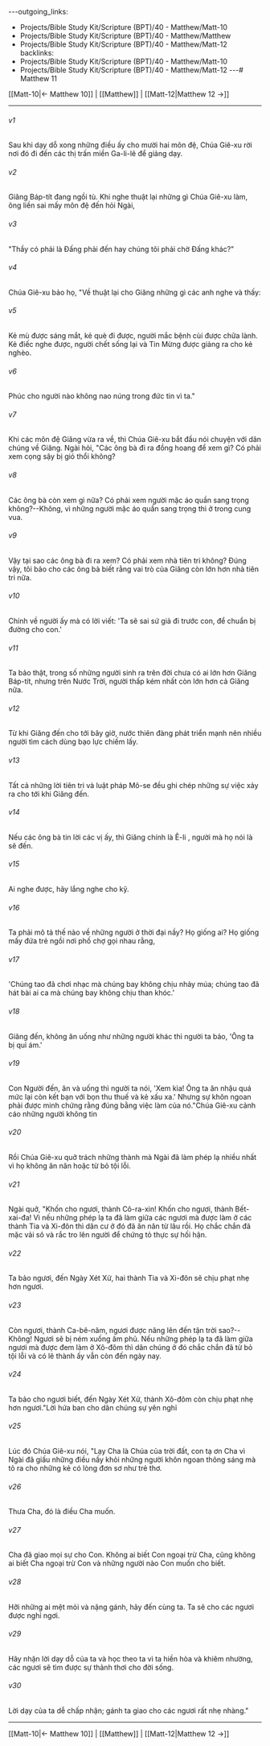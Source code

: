 ---outgoing_links:
  - Projects/Bible Study Kit/Scripture (BPT)/40 - Matthew/Matt-10
  - Projects/Bible Study Kit/Scripture (BPT)/40 - Matthew/Matthew
  - Projects/Bible Study Kit/Scripture (BPT)/40 - Matthew/Matt-12
backlinks:
  - Projects/Bible Study Kit/Scripture (BPT)/40 - Matthew/Matt-10
  - Projects/Bible Study Kit/Scripture (BPT)/40 - Matthew/Matt-12
---# Matthew 11

[[Matt-10|← Matthew 10]] | [[Matthew]] | [[Matt-12|Matthew 12 →]]
***



###### v1 
Sau khi dạy dỗ xong những điều ấy cho mười hai môn đệ, Chúa Giê-xu rời nơi đó đi đến các thị trấn miền Ga-li-lê để giảng dạy. 

###### v2 
Giăng Báp-tít đang ngồi tù. Khi nghe thuật lại những gì Chúa Giê-xu làm, ông liền sai mấy môn đệ đến hỏi Ngài, 

###### v3 
"Thầy có phải là Đấng phải đến hay chúng tôi phải chờ Đấng khác?" 

###### v4 
Chúa Giê-xu bảo họ, "Về thuật lại cho Giăng những gì các anh nghe và thấy: 

###### v5 
Kẻ mù được sáng mắt, kẻ què đi được, người mắc bệnh cùi được chữa lành. Kẻ điếc nghe được, người chết sống lại và Tin Mừng được giảng ra cho kẻ nghèo. 

###### v6 
Phúc cho người nào không nao núng trong đức tin vì ta." 

###### v7 
Khi các môn đệ Giăng vừa ra về, thì Chúa Giê-xu bắt đầu nói chuyện với dân chúng về Giăng. Ngài hỏi, "Các ông bà đi ra đồng hoang để xem gì? Có phải xem cọng sậy bị gió thổi không? 

###### v8 
Các ông bà còn xem gì nữa? Có phải xem người mặc áo quần sang trọng không?--Không, vì những người mặc áo quần sang trọng thì ở trong cung vua. 

###### v9 
Vậy tại sao các ông bà đi ra xem? Có phải xem nhà tiên tri không? Đúng vậy, tôi bảo cho các ông bà biết rằng vai trò của Giăng còn lớn hơn nhà tiên tri nữa. 

###### v10 
Chính về người ấy mà có lời viết: 'Ta sẽ sai sứ giả đi trước con, để chuẩn bị đường cho con.' 

###### v11 
Ta bảo thật, trong số những người sinh ra trên đời chưa có ai lớn hơn Giăng Báp-tít, nhưng trên Nước Trời, người thấp kém nhất còn lớn hơn cả Giăng nữa. 

###### v12 
Từ khi Giăng đến cho tới bây giờ, nước thiên đàng phát triển mạnh nên nhiều người tìm cách dùng bạo lực chiếm lấy. 

###### v13 
Tất cả những lời tiên tri và luật pháp Mô-se đều ghi chép những sự việc xảy ra cho tới khi Giăng đến. 

###### v14 
Nếu các ông bà tin lời các vị ấy, thì Giăng chính là Ê-li , người mà họ nói là sẽ đến. 

###### v15 
Ai nghe được, hãy lắng nghe cho kỹ. 

###### v16 
Ta phải mô tả thế nào về những người ở thời đại nầy? Họ giống ai? Họ giống mấy đứa trẻ ngồi nơi phố chợ gọi nhau rằng, 

###### v17 
'Chúng tao đã chơi nhạc mà chúng bay không chịu nhảy múa; chúng tao đã hát bài ai ca mà chúng bay không chịu than khóc.' 

###### v18 
Giăng đến, không ăn uống như những người khác thì người ta bảo, 'Ông ta bị quỉ ám.' 

###### v19 
Con Người đến, ăn và uống thì người ta nói, 'Xem kìa! Ông ta ăn nhậu quá mức lại còn kết bạn với bọn thu thuế và kẻ xấu xa.' Nhưng sự khôn ngoan phải được minh chứng rằng đúng bằng việc làm của nó."Chúa Giê-xu cảnh cáo những người không tin 

###### v20 
Rồi Chúa Giê-xu quở trách những thành mà Ngài đã làm phép lạ nhiều nhất vì họ không ăn năn hoặc từ bỏ tội lỗi. 

###### v21 
Ngài quở, "Khốn cho ngươi, thành Cô-ra-xin! Khốn cho ngươi, thành Bết-xai-đa! Vì nếu những phép lạ ta đã làm giữa các ngươi mà được làm ở các thành Tia và Xi-đôn thì dân cư ở đó đã ăn năn từ lâu rồi. Họ chắc chắn đã mặc vải sô và rắc tro lên người để chứng tỏ thực sự hối hận. 

###### v22 
Ta bảo ngươi, đến Ngày Xét Xử, hai thành Tia và Xi-đôn sẽ chịu phạt nhẹ hơn ngươi. 

###### v23 
Còn ngươi, thành Ca-bê-nâm, ngươi được nâng lên đến tận trời sao?--Không! Ngươi sẽ bị ném xuống âm phủ. Nếu những phép lạ ta đã làm giữa ngươi mà được đem làm ở Xô-đôm thì dân chúng ở đó chắc chắn đã từ bỏ tội lỗi và có lẽ thành ấy vẫn còn đến ngày nay. 

###### v24 
Ta bảo cho ngươi biết, đến Ngày Xét Xử, thành Xô-đôm còn chịu phạt nhẹ hơn ngươi."Lời hứa ban cho dân chúng sự yên nghỉ 

###### v25 
Lúc đó Chúa Giê-xu nói, "Lạy Cha là Chúa của trời đất, con tạ ơn Cha vì Ngài đã giấu những điều nầy khỏi những người khôn ngoan thông sáng mà tỏ ra cho những kẻ có lòng đơn sơ như trẻ thơ. 

###### v26 
Thưa Cha, đó là điều Cha muốn. 

###### v27 
Cha đã giao mọi sự cho Con. Không ai biết Con ngoại trừ Cha, cũng không ai biết Cha ngoại trừ Con và những người nào Con muốn cho biết. 

###### v28 
Hỡi những ai mệt mỏi và nặng gánh, hãy đến cùng ta. Ta sẽ cho các ngươi được nghỉ ngơi. 

###### v29 
Hãy nhận lời dạy dỗ của ta và học theo ta vì ta hiền hòa và khiêm nhường, các ngươi sẽ tìm được sự thảnh thơi cho đời sống. 

###### v30 
Lời dạy của ta dễ chấp nhận; gánh ta giao cho các ngươi rất nhẹ nhàng."

***
[[Matt-10|← Matthew 10]] | [[Matthew]] | [[Matt-12|Matthew 12 →]]
